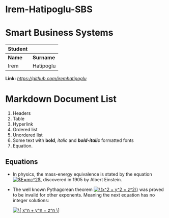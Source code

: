 # Irem-Hatipoglu-SBS
# Smart Business Systems

|Student|  |
|--|--|
| **Name** | **Surname** |
| Irem | Hatipoglu |

**Link:** *https://github.com/iremhatipoglu*

# Markdown Document List

 1. Headers
 2. Table
 3. Hyperlink
 4. Ordered list
5. Unordered list
6. Some text with **bold**, *italic* and ***bold-italic*** formatted
    fonts
 7. Equation.

## Equations

   - In physics, the mass-energy equivalence is stated  by the equation
   <a href="https://www.codecogs.com/eqnedit.php?latex=$E=mc^2$" target="_blank"><img src="https://latex.codecogs.com/svg.latex?$E=mc^2$" title="$E=mc^2$" /></a>, discovered in 1905 by Albert Einstein.
   
   - The well known Pythagorean theorem <a href="https://www.codecogs.com/eqnedit.php?latex=\(x^2&space;&plus;&space;y^2&space;=&space;z^2\)" target="_blank"><img src="https://latex.codecogs.com/svg.latex?\(x^2&space;&plus;&space;y^2&space;=&space;z^2\)" title="\(x^2 + y^2 = z^2\)" /></a> was 
proved to be invalid for other exponents. 
Meaning the next equation has no integer solutions:

        <a href="https://www.codecogs.com/eqnedit.php?latex=\[&space;x^n&space;&plus;&space;y^n&space;=&space;z^n&space;\]" target="_blank"><img src="https://latex.codecogs.com/svg.latex?\[&space;x^n&space;&plus;&space;y^n&space;=&space;z^n&space;\]" title="\[ x^n + y^n = z^n \]" /></a>


```
